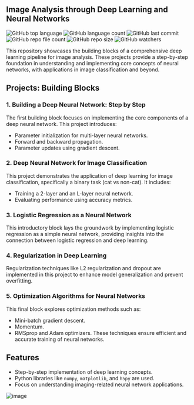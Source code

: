 ## Image Analysis through Deep Learning and Neural Networks

![GitHub top language](https://img.shields.io/github/languages/top/shihabmuhtasim/Neural-Networks-and-Deep-Learning--Coursera?color=f5f5dc) 
![GitHub language count](https://img.shields.io/github/languages/count/shihabmuhtasim/Neural-Networks-and-Deep-Learning--Coursera?color=f5f5dc) 
![GitHub last commit](https://img.shields.io/github/last-commit/shihabmuhtasim/Neural-Networks-and-Deep-Learning--Coursera?color=f5f5dc) 
![GitHub repo file count](https://img.shields.io/github/directory-file-count/shihabmuhtasim/Neural-Networks-and-Deep-Learning--Coursera?color=f5f5dc)
![GitHub repo size](https://img.shields.io/github/repo-size/shihabmuhtasim/Neural-Networks-and-Deep-Learning--Coursera?color=f5f5dc)
![GitHub watchers](https://img.shields.io/github/watchers/shihabmuhtasim/Neural-Networks-and-Deep-Learning--Coursera?style=social)



This repository showcases the building blocks of a comprehensive deep learning pipeline for image analysis. These projects provide a step-by-step foundation in understanding and implementing core concepts of neural networks, with applications in image classification and beyond.

## Projects: Building Blocks

### 1. Building a Deep Neural Network: Step by Step
The first building block focuses on implementing the core components of a deep neural network. This project introduces:
- Parameter initialization for multi-layer neural networks.
- Forward and backward propagation.
- Parameter updates using gradient descent.

### 2. Deep Neural Network for Image Classification
This project demonstrates the application of deep learning for image classification, specifically a binary task (cat vs non-cat). It includes:
- Training a 2-layer and an L-layer neural network.
- Evaluating performance using accuracy metrics.

### 3. Logistic Regression as a Neural Network
This introductory block lays the groundwork by implementing logistic regression as a simple neural network, providing insights into the connection between logistic regression and deep learning.

### 4. Regularization in Deep Learning
Regularization techniques like L2 regularization and dropout are implemented in this project to enhance model generalization and prevent overfitting.

### 5. Optimization Algorithms for Neural Networks
This final block explores optimization methods such as:
- Mini-batch gradient descent.
- Momentum.
- RMSprop and Adam optimizers.
These techniques ensure efficient and accurate training of neural networks.

## Features
- Step-by-step implementation of deep learning concepts.
- Python libraries like `numpy`, `matplotlib`, and `h5py` are used.
- Focus on understanding imaging-related neural network applications.



![image](https://github.com/shihabmuhtasim/Neural-Networks-and-Deep-Learning--Coursera/assets/92597456/68098663-8166-4715-86fd-c368e99f9c03)
